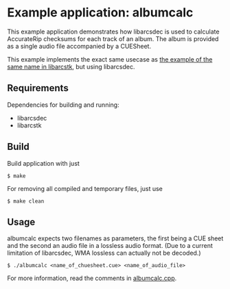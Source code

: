 # Example application: albumcalc

This example application demonstrates how libarcsdec is used to calculate
AccurateRip checksums for each track of an album. The album is provided as a
single audio file accompanied by a CUESheet.

This example implements the exact same usecase as [the example of the same name
in libarcstk](https://codeberg.org/tristero/libarcstk/examples/albumcalc), but
using libarcsdec.


## Requirements

Dependencies for building and running:

- libarcsdec
- libarcstk


## Build

Build application with just

	$ make

For removing all compiled and temporary files, just use

	$ make clean


## Usage

albumcalc expects two filenames as parameters, the first being a CUE sheet and
the second an audio file in a lossless audio format. (Due to a current
limitation of libarcsdec, WMA lossless can actually not be decoded.)

	$ ./albumcalc <name_of_chuesheet.cue> <name_of_audio_file>

For more information, read the comments in [albumcalc.cpp](./albumcalc.cpp).

